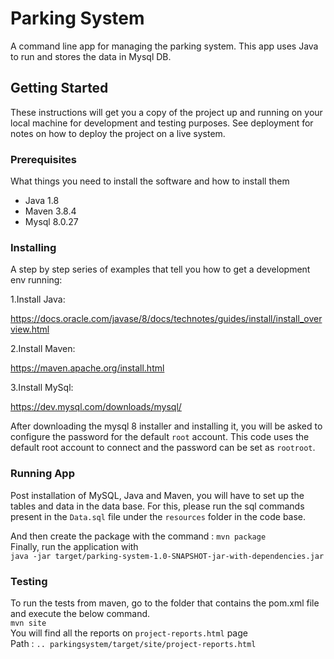 # Parking System
A command line app for managing the parking system. 
This app uses Java to run and stores the data in Mysql DB.

## Getting Started

These instructions will get you a copy of the project up and running on your local machine for development and testing purposes. See deployment for notes on how to deploy the project on a live system.

### Prerequisites

What things you need to install the software and how to install them

- Java 1.8
- Maven 3.8.4
- Mysql 8.0.27

### Installing

A step by step series of examples that tell you how to get a development env running:

1.Install Java:

https://docs.oracle.com/javase/8/docs/technotes/guides/install/install_overview.html

2.Install Maven:

https://maven.apache.org/install.html

3.Install MySql:

https://dev.mysql.com/downloads/mysql/

After downloading the mysql 8 installer and installing it, you will be asked to configure the password for the default `root` account.
This code uses the default root account to connect and the password can be set as `rootroot`. 

### Running App

Post installation of MySQL, Java and Maven, you will have to set up the tables and data in the data base.
For this, please run the sql commands present in the `Data.sql` file under the `resources` folder in the code base.

And then create the package with the command : `mvn package`<br>
Finally, run the application with <br>
`java -jar target/parking-system-1.0-SNAPSHOT-jar-with-dependencies.jar`


### Testing

To run the tests from maven, go to the folder that contains the pom.xml file and execute the below command.<br>
`mvn site`<br>
You will find all the reports on `project-reports.html` page<br>
Path : `.. parkingsystem/target/site/project-reports.html`
